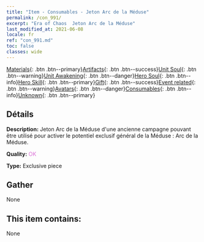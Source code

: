 ```yaml
---
title: "Item - Consumables - Jeton Arc de la Méduse"
permalink: /con_991/
excerpt: "Era of Chaos  Jeton Arc de la Méduse"
last_modified_at: 2021-06-08
locale: fr
ref: "con_991.md"
toc: false
classes: wide
---
```

 [Materials](/ItemsFR/){: .btn .btn--primary}[Artifacts](/ItemsFR/Artifacts/){: .btn .btn--success}[Unit Soul](/ItemsFR/UnitSoul/){: .btn .btn--warning}[Unit Awakening](/ItemsFR/UnitAwakening/){: .btn .btn--danger}[Hero Soul](/ItemsFR/HeroSoul/){: .btn .btn--info}[Hero Skill](/ItemsFR/HeroSkill/){: .btn .btn--primary}[Gift](/ItemsFR/Gift/){: .btn .btn--success}[Event related](/ItemsFR/Events/){: .btn .btn--warning}[Avatars](/ItemsFR/Avatars/){: .btn .btn--danger}[Consumables](/ItemsFR/Consumables/){: .btn .btn--info}[Unknown](/ItemsFR/Unknown/){: .btn .btn--primary}

## Détails
 **Description:** Jeton Arc de la Méduse d'une ancienne campagne pouvant être utilisé pour activer le potentiel exclusif général de la Méduse : Arc de la Méduse.

 **Quality:** <span style="color: #DA70D6">OK</span>

 **Type:** Exclusive piece

## Gather

  None

## This item contains:

  None

